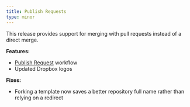 ```yaml
---
title: Publish Requests
type: minor
---
```



This release provides support for merging with pull requests instead of a direct merge.

**Features:**

* [Publish Request](/documentation/sync/publishing) workflow
* Updated Dropbox logos

**Fixes:**

* Forking a template now saves a better repository full name rather than relying on a redirect